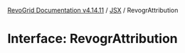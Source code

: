 [RevoGrid Documentation v4.14.11](README.md) / [JSX](Namespace.JSX.md) / RevogrAttribution

# Interface: RevogrAttribution

